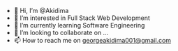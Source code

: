 - 👋 Hi, I’m @Akidima
- 👀 I’m interested in Full Stack Web Development
- 🌱 I’m currently learning Software Engineering
- 💞️ I’m looking to collaborate on ...
- 📫 How to reach me on georgeakidima001@gmail.com

<!---
Akidima/Akidima is a ✨ special ✨ repository because its `README.md` (this file) appears on your GitHub profile.
You can click the Preview link to take a look at your changes.
--->

